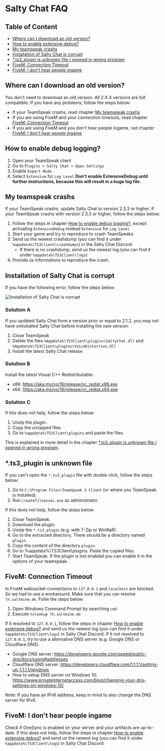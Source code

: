 # Salty Chat FAQ

## Table of Content

- [Where can I download an old version?](#where-can-i-download-an-old-version)
- [How to enable extensive debug?](#how-to-enable-extensive-debug)
- [My teamspeak crashs](#my-teamspeak-crashs)
- [Installation of Salty Chat is corrupt](#installation-of-salty-chat-is-corrupt)
- [*.ts3_plugin is unknown file / opened in wrong program](#ts3_plugin-is-unknown-file)
- [FiveM: Connection Timeout](#fivem-connection-timeout)
- [FiveM: I don't hear people ingame](#fivem-i-dont-hear-people-ingame)

## Where can I download an old version?

You don't need to download an old version. All 2.X.X versions are full compatible. If you have any problems, follow the steps below:

- If your TeamSpeak crashs, read chapter [My teamspeak crashs](#my-teamspeak-crashs)
- If you are using FiveM and your connection timeouts, read chapter [FiveM: Connection Timeout](#fivem-connection-timeout)
- If you are using FiveM and you don't hear people ingame, rad chapter [FiveM: I don't hear people ingame](#fivem-i-dont-hear-people-ingame)

## How to enable debug logging?

1. Open your TeamSpeak client
2. Go to `Plugins > Salty Chat > Open Settings`
3. Enable `Expert Mode`
4. Select `Extensive` for `Log Level`
**Don't enable ExtensiveDebug until further instructions, because this will result in a huge log file.**

## My teamspeak crashs

If your TeamSpeak crashs, update Salty Chat to version 2.3.3 or higher. If your TeamSpeak crashs with version 2.3.3 or higher, follow the steps below:

1. Follow the steps in chapter [How to enable debug logging?](#how-to-enable-extensive-debug), except activating `ExtensiveDebug` instead `Extensive` for `Log Level`
2. Start your game and try to reproduce to crash TeamSpeaks.
3. Send us the newest crashdump (you can find it under `%appdata%\TS3Client\crashdumps`) in the Salty Chat Discord.
    - If there is no crashdump, send us the newest log (you can find it under `%appdata%\TS3Client\logs`)
4. Provide us informations to reproduce the crash.

## Installation of Salty Chat is corrupt

If you have the following error, follow the steps below:

![Installation of Salty Chat is corrupt](https://github.com/Hanashi/saltychat-faq/raw/main/images/installationCorrupt.png)

### Solution A

If you updated Salty Chat from a version prior or equal to 2.1.2, you may not have uninstalled Salty Chat before installing the new version:

1. Close TeamSpeak
2. Delete the files `%AppData%\TS3Client\plugins\SaltyChat.dll` and `%AppData%\TS3Client\plugins\VoiceDistortion.dll`
3. Install the latest Salty Chat release

### Solution B

Install the latest Visual C++ Redistributable:
- x86: https://aka.ms/vs/16/release/vc_redist.x86.exe
- x64: https://aka.ms/vs/16/release/vc_redist.x64.exe

### Solution C

If this does not help, follow the steps below:

1. Unzip the plugin.
2. Copy the unzipped files.
3. Go to `%appdata%\TS3Client\plugins` and paste the files.

This is explained in more detail in the chapter [*.ts3_plugin is unknown file / opened in wrong program](#ts3_plugin-is-unknown-file).

## *.ts3_plugin is unknown file

If you can't open the `*.ts3_plugin` file with double click, follow the steps below:

1. Go to `C:\Program Files\TeamSpeak 3 Client` (or where you TeamSpeak is installed).
2. Run `createfileassoc.exe` as administrator.

If this does not help, follow the steps below:

1. Close TeamSpeak.
2. Download the plugin.
3. Unzip the `*.ts3_plugin` (e.g. with 7-Zip or WinRaR)
4. Go to the extracted directory. There should be a directory named `plugin`.
5. Copy the content of the directory `plugin`.
6. Go to %appdata%\TS3Client\plugins. Paste the copied files.
7. Start TeamSpeak. If the plugin is not enabled you can enable it in the options of your teamspeak.

## FiveM: Connection Timeout

In FiveM websocket connections to `127.0.0.1` and `localhost` are blocked. So we had to use a workaround. Make sure that you can resolve `lh.saltmine.de`. Follw the steps below:

1. Open Windows Command Prompt by searching `cmd`
2. Execute `nslookup lh.saltmine.de`

If it resolved to `127.0.0.1`, follow the steps in chapter [How to enable extensive debug?](#how-to-enable-extensive-debug) and send us the newest log (you can find it under `%appdata%\TS3Client\logs`) in Salty Chat Discord. If it not resolved to `127.0.0.1`, try to use a alternative DNS server (e.g. Google DNS or Cloudflare DNS).

- Google DNS server: https://developers.google.com/speed/public-dns/docs/using#addresses
- Cloudflare DNS server: https://developers.cloudflare.com/1.1.1.1/setting-up-1.1.1.1/windows
- How to setup DNS server on Windows 10: https://www.privateinternetaccess.com/blog/changing-your-dns-settings-on-windows-10/

Note: If you have an IPv6 address, keep in mind to also change the DNS server for IPv6.

## FiveM: I don't hear people ingame

Check if OneSync is enabled on your server and your artifacts are up-to-date. If this does not help, follow the steps in chapter [How to enable extensive debug?](#how-to-enable-extensive-debug) and send us the newest log (you can find it under `%appdata%\TS3Client\logs`) in Salty Chat Discord.
